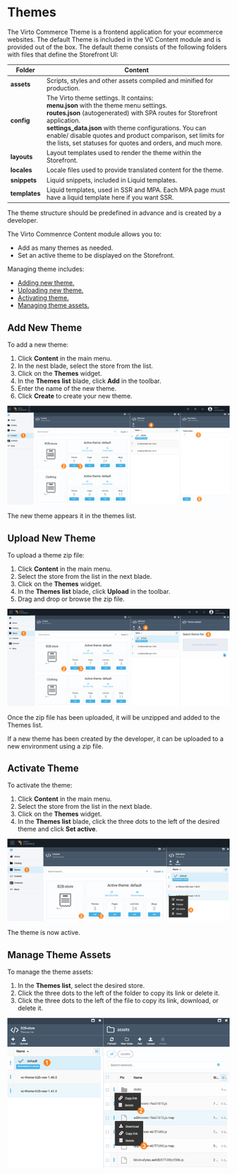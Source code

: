 # Themes

The Virto Commerce Theme is a frontend application for your ecommerce websites. The default Theme is included in the VC Content module and is provided out of the box. The default theme consists of the following folders with files that define the Storefront UI:

| Folder        	| Content                                                                                                    	|
|---------------	|------------------------------------------------------------------------------------------------------------	|
| **assets**    	| Scripts, styles and other assets compiled and minified for production.                                     	|
| **config**    	| The Virto theme settings. It contains: <br> **menu.json** with the theme menu settings.<br>**routes.json** (autogenerated) with SPA routes for Storefront application.<br>**settings_data.json** with theme configurations. You can enable/ disable quotes and product comparison, set limits for the lists, set statuses for quotes and orders, and much more. |
| **layouts**   	| Layout templates used to render the theme within the Storefront.                                              |
| **locales**   	| Locale files used to provide translated content for the theme.                                             	|
| **snippets**  	| Liquid snippets, included in Liquid templates.                                                             	|
| **templates** 	| Liquid templates, used in SSR and MPA. Each MPA page must have a liquid template here if you want SSR. 	    |

The theme structure should be predefined in advance and is created by a developer.

The Virto Commenrce Content module allows you to:

* Add as many themes as needed.
* Set an active theme to be displayed on the Storefront.

Managing theme includes:

* [Adding new theme.](managing-themes.md#add-new-theme)
* [Uploading new theme.](managing-themes.md#upload-new-theme)
* [Activating theme.](managing-themes.md#activate-theme)
* [Managing theme assets.](managing-themes.md#manage-theme-assets)

## Add New Theme

To add a new theme:

1. Click **Content** in the main menu.
1. In the nest blade, select the store from the list.
1. Click on the **Themes** widget.
1. In the **Themes list** blade, click **Add** in the toolbar. 
1. Enter the name of the new theme. 
1. Click **Create** to create your new theme. 

![add new theme](media/add-new-theme.png)

The new theme appears it in the themes list.

## Upload New Theme

To upload a theme zip file:

1. Click **Content** in the main menu.
1. Select the store from the list in the next blade.
1. Click on the **Themes** widget.
1. In the **Themes list** blade, click **Upload** in the toolbar. 
1. Drag and drop or browse the zip file. 

![upload new theme](media/upload-new-theme.png)

Once the zip file has been uploaded, it will be unzipped and added to the Themes list.

If a new theme has been created by the developer, it can be uploaded to a new environment using a zip file.

## Activate Theme

To activate the theme:

1. Click **Content** in the main menu.
1. Select the store from the list in the next blade.
1. Click on the **Themes** widget.
1. In the **Themes list** blade, click the three dots to the left of the desired theme and click **Set active**.

![activate theme](media/activate-theme.png)

The theme is now active.

## Manage Theme Assets

To manage the theme assets:

1. In the **Themes list**, select the desired store.
1. Click the three dots to the left of the folder to copy its link or delete it.
1. Click the three dots to the left of the file to copy its link, download, or delete it.

![assets](media/manage-assets.png)
